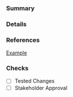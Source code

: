 ### Summary
### Details

### References
[Example](www.google.com) 
### Checks
- [ ] Tested Changes
- [ ] Stakeholder Approval

